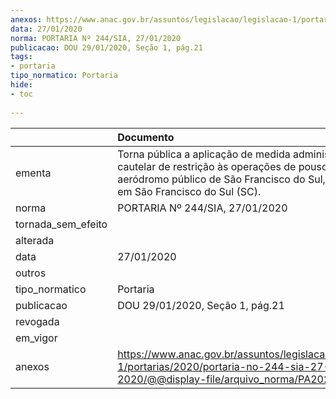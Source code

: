 ```yaml
---
anexos: https://www.anac.gov.br/assuntos/legislacao/legislacao-1/portarias/2020/portaria-no-244-sia-27-01-2020/@@display-file/arquivo_norma/PA2020-0244.pdf
data: 27/01/2020
norma: PORTARIA Nº 244/SIA, 27/01/2020
publicacao: DOU 29/01/2020, Seção 1, pág.21
tags:
- portaria
tipo_normatico: Portaria
hide: 
- toc 
 
---
```


|                    | Documento                                                                                                                                                                             |
|:-------------------|:--------------------------------------------------------------------------------------------------------------------------------------------------------------------------------------|
| ementa             | Torna pública a aplicação de medida administrativa cautelar de restrição às operações de pouso no aeródromo público de São Francisco do Sul, localizado em São Francisco do Sul (SC). |
| norma              | PORTARIA Nº 244/SIA, 27/01/2020                                                                                                                                                       |
| tornada_sem_efeito |                                                                                                                                                                                       |
| alterada           |                                                                                                                                                                                       |
| data               | 27/01/2020                                                                                                                                                                            |
| outros             |                                                                                                                                                                                       |
| tipo_normatico     | Portaria                                                                                                                                                                              |
| publicacao         | DOU 29/01/2020, Seção 1, pág.21                                                                                                                                                       |
| revogada           |                                                                                                                                                                                       |
| em_vigor           |                                                                                                                                                                                       |
| anexos             | https://www.anac.gov.br/assuntos/legislacao/legislacao-1/portarias/2020/portaria-no-244-sia-27-01-2020/@@display-file/arquivo_norma/PA2020-0244.pdf                                   |